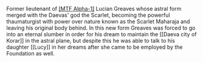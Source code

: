 Former lieutenant of [[MTF Alpha-1]](https://scp-db.fandom.com/wiki/Alpha-1_%22Red_Right_Hand%22 "scp-db:Alpha-1 \"Red Right Hand\"") Lucian Greaves whose astral form merged with the Daevas' god the Scarlet, becoming the powerful thaumaturgist with power over nature known as the Scarlet Maharaja and leaving his original body behind. In this new form Greaves was forced to go into an eternal slumber in order for his dream to maintain the [[Daeva city of Korar]] in the astral plane, but despite this he was able to talk to his daughter [[Lucy]] in her dreams after she came to be employed by the Foundation as well.